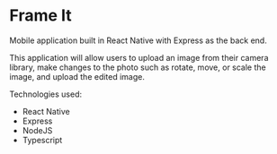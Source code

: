 # Frame It

Mobile application built in React Native with Express as the back end.

This application will allow users to upload an image from their camera library, make changes to the photo such as rotate, move, or scale the image, and upload the edited image.

Technologies used:

- React Native
- Express
- NodeJS
- Typescript
